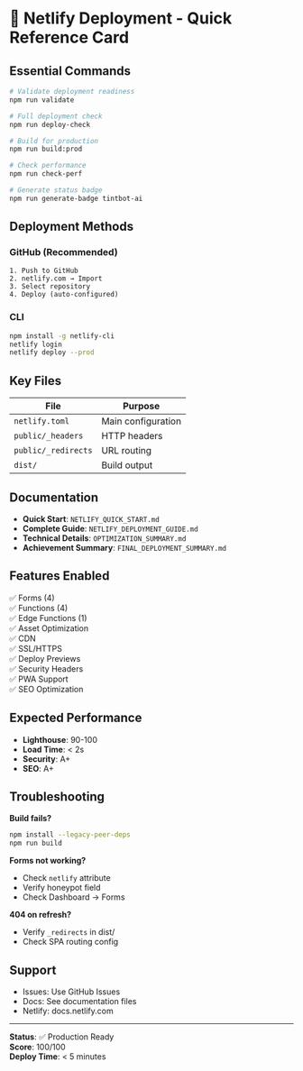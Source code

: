 # 🚀 Netlify Deployment - Quick Reference Card

## Essential Commands

```bash
# Validate deployment readiness
npm run validate

# Full deployment check
npm run deploy-check

# Build for production
npm run build:prod

# Check performance
npm run check-perf

# Generate status badge
npm run generate-badge tintbot-ai
```

## Deployment Methods

### GitHub (Recommended)
```
1. Push to GitHub
2. netlify.com → Import
3. Select repository
4. Deploy (auto-configured)
```

### CLI
```bash
npm install -g netlify-cli
netlify login
netlify deploy --prod
```

## Key Files

| File | Purpose |
|------|---------|
| `netlify.toml` | Main configuration |
| `public/_headers` | HTTP headers |
| `public/_redirects` | URL routing |
| `dist/` | Build output |

## Documentation

- **Quick Start**: `NETLIFY_QUICK_START.md`
- **Complete Guide**: `NETLIFY_DEPLOYMENT_GUIDE.md`
- **Technical Details**: `OPTIMIZATION_SUMMARY.md`
- **Achievement Summary**: `FINAL_DEPLOYMENT_SUMMARY.md`

## Features Enabled

✅ Forms (4)  
✅ Functions (4)  
✅ Edge Functions (1)  
✅ Asset Optimization  
✅ CDN  
✅ SSL/HTTPS  
✅ Deploy Previews  
✅ Security Headers  
✅ PWA Support  
✅ SEO Optimization  

## Expected Performance

- **Lighthouse**: 90-100
- **Load Time**: < 2s
- **Security**: A+
- **SEO**: A+

## Troubleshooting

**Build fails?**
```bash
npm install --legacy-peer-deps
npm run build
```

**Forms not working?**
- Check `netlify` attribute
- Verify honeypot field
- Check Dashboard → Forms

**404 on refresh?**
- Verify `_redirects` in dist/
- Check SPA routing config

## Support

- Issues: Use GitHub Issues
- Docs: See documentation files
- Netlify: docs.netlify.com

---

**Status**: ✅ Production Ready  
**Score**: 100/100  
**Deploy Time**: < 5 minutes
